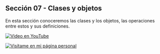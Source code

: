 ## Sección 07 - Clases y objetos

En esta sección conoceremos las clases y los objetos, las operaciones entre estos y sus definiciones.

[![Video en YouTube](https://img.youtube.com/vi/jR8QDuaHgW8/0.jpg)](https://www.youtube.com/watch?v=jR8QDuaHgW8)

[![Visítame en mi página personal](https://img.shields.io/badge/-Visítame_en_mi_pagina_personal-black)](https://edwinsaul.com)
